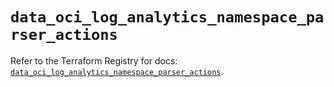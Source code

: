 # `data_oci_log_analytics_namespace_parser_actions`

Refer to the Terraform Registry for docs: [`data_oci_log_analytics_namespace_parser_actions`](https://registry.terraform.io/providers/hashicorp/oci/7.19.0/docs/data-sources/log_analytics_namespace_parser_actions).
